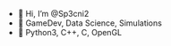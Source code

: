 - 👋 Hi, I’m @Sp3cni2
- 👀 GameDev, Data Science, Simulations
- 🌱 Python3, C++, C, OpenGL


<!---
Sp3cni2/Sp3cni2 is a ✨ special ✨ repository because its `README.md` (this file) appears on your GitHub profile.
You can click the Preview link to take a look at your changes.
--->
